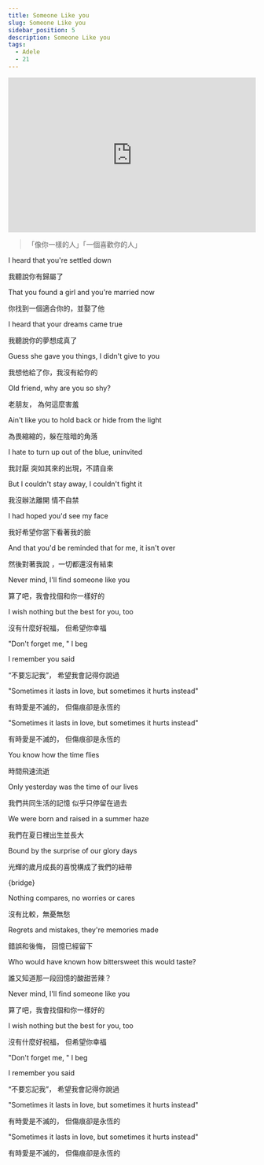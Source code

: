 ```yaml
---
title: Someone Like you
slug: Someone Like you
sidebar_position: 5
description: Someone Like you
tags:
  - Adele
  - 21
---
```


<iframe width="100%" height="315" src="https://www.youtube.com/embed/hLQl3WQQoQ0" title="YouTube video player" frameborder="0" allow="accelerometer; autoplay; clipboard-write; encrypted-media; gyroscope; picture-in-picture; web-share" allowfullscreen></iframe>

>「像你一樣的人」「一個喜歡你的人」

I heard that you're settled down

我聽說你有歸屬了

That you found a girl and you're married now

你找到一個適合你的，並娶了他

I heard that your dreams came true

我聽說你的夢想成真了

Guess she gave you things, I didn't give to you

我想他給了你，我沒有給你的

Old friend, why are you so shy?

老朋友， 為何這麼害羞

Ain't like you to hold back or hide from the light

為畏縮縮的，躲在陰暗的角落

I hate to turn up out of the blue, uninvited

我討厭 突如其來的出現，不請自來

But I couldn't stay away, I couldn't fight it

我沒辦法離開 情不自禁

I had hoped you'd see my face

我好希望你當下看著我的臉

And that you'd be reminded that for me, it isn't over

然後對著我說 ，一切都還沒有結束

Never mind, I'll find someone like you

算了吧，我會找個和你一樣好的

I wish nothing but the best for you, too

沒有什麼好祝福， 但希望你幸福

"Don't forget me, " I beg

I remember you said

“不要忘記我”， 希望我會記得你說過

"Sometimes it lasts in love, but sometimes it hurts instead"

有時愛是不滅的， 但傷痕卻是永恆的

"Sometimes it lasts in love, but sometimes it hurts instead"

有時愛是不滅的， 但傷痕卻是永恆的

You know how the time flies

時間飛速流逝

Only yesterday was the time of our lives

我們共同生活的記憶 似乎只停留在過去

We were born and raised in a summer haze

我們在夏日裡出生並長大

Bound by the surprise of our glory days

光輝的歲月成長的喜悅構成了我們的紐帶

{bridge}

Nothing compares, no worries or cares

沒有比較，無憂無愁

Regrets and mistakes, they're memories made

錯誤和後悔， 回憶已經留下

Who would have known how bittersweet this would taste?

誰又知道那一段回憶的酸甜苦辣？

Never mind, I'll find someone like you

算了吧，我會找個和你一樣好的

I wish nothing but the best for you, too

沒有什麼好祝福， 但希望你幸福

"Don't forget me, " I beg

I remember you said

“不要忘記我”， 希望我會記得你說過

"Sometimes it lasts in love, but sometimes it hurts instead"

有時愛是不滅的， 但傷痕卻是永恆的

"Sometimes it lasts in love, but sometimes it hurts instead"

有時愛是不滅的， 但傷痕卻是永恆的